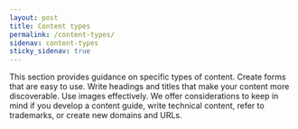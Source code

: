 ```yaml
---
layout: post
title: Content types
permalink: /content-types/
sidenav: content-types
sticky_sidenav: true
---
```


This section provides guidance on specific types of content. Create forms that are easy to use. Write headings and titles that make your content more discoverable. Use images effectively. We offer considerations to keep in mind if you develop a content guide, write technical content, refer to trademarks, or create new domains and URLs.